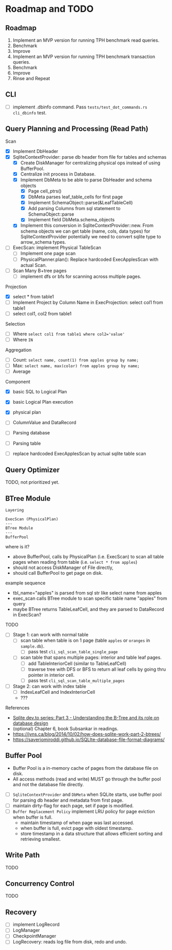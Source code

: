 # Roadmap and TODO

## Roadmap
1. Implement an MVP version for running TPH benchmark read queries.
2. Benchmark
3. Improve
4. Implement an MVP version for running TPH benchmark transaction queries.
5. Benchmark
6. Improve
7. Rinse and Repeat


## CLI
- [ ] implement .dbinfo command. Pass `tests/test_dot_commands.rs cli_dbinfo` test.


## Query Planning and Processing (Read Path)

Scan
- [x] Implement DbHeader
- [x] SqliteContextProvider: parse db header from file for tables and schemas
  - [x] Create DiskManager for centralizing physical ops instead of using BufferPool.
  - [x] Centralize init process in Database.
  - [x] Implement DbMeta to be able to parse DbHeader and schema objects
    - [x] Page cell_ptrs()
    - [x] DbMeta parses leaf_table_cells for first page
    - [x] Implement SchemaObject::parse(&LeafTableCell)
    - [x] Add parsing Columns from sql statement to SchemaObject::parse
    - [x] Implement field DbMeta.schema_objects
  - [x] Implement this conversion in SqliteContextProvider::new. From schema objects we can get table (name, cols, data types) for SqliteContextProvider
  potentially we need to convert sqlite type to arrow_schema types.
- [ ] ExecScan: implement Physical TableScan
  - [ ] Implement one page scan
  - [ ] PhysicalPlanner.plan(): Replace hardcoded ExecApplesScan with actual Scan.
- [ ] Scan Many B+tree pages
  - [ ] implement dfs or bfs for scanning across multiple pages.

Projection
- [x] select * from table1
- [ ] Implement Project by Column Name in ExecProjection: select col1 from table1
- [ ] select col1, col2 from table1

Selection
- [ ] Where `select col1 from table1 where col2='value'`
- [ ] Where `IN`

Aggregation
- [ ] Count: `select name, count(1) from apples group by name;`
- [ ] Max: `select name, max(color) from apples group by name;`
- [ ] Average

Component
- [x] basic SQL to Logical Plan
- [x] basic Logical Plan execution
- [x] physical plan
- [ ] ColumnValue and DataRecord
- [ ] Parsing database
- [ ] Parsing table
- [ ] replace hardcoded ExecApplesScan by actual sqlite table scan


## Query Optimizer
TODO, not prioritized yet.


## BTree Module

```
Layering

ExecScan (PhysicalPlan)
---
BTree Module
---
BufferPool

```

where is it?
- above BufferPool, calls by PhysicalPlan (i.e. ExecScan) to scan
all table pages when reading from table (i.e. `select * from apples`)
- should not access DiskManager of File directly, 
- should call BufferPool to get page on disk.

example sequence
- tbl_name="apples" is parsed from sql str like select name from apples
- exec_scan calls BTree module to scan specific table name "apples" from query
- maybe BTree returns TableLeafCell, and they are parsed to DataRecord in ExecScan?


TODO
  - [ ] Stage 1: can work with normal table
    - [ ] scan table when table is on 1 page (table `apples` or `oranges` in `sample.db`).
      - [ ] pass test `cli_sql_scan_table_single_page`
    - [ ] scan table that spans multiple pages: interior and table leaf pages.
      - [ ] add TableInteriorCell (similar to TableLeafCell)
      - [ ] traverse tree with DFS or BFS to return all leaf cells by going thru pointer in interior cell.
      - [ ] pass test `cli_sql_scan_table_multiple_pages`
  - [ ] Stage 2: can work with index table
    - [ ] IndexLeafCell and IndexInteriorCell
    - ???


References
  - [Sqlite dev.to series: Part 3 - Understanding the B-Tree and its role on database design](https://dev.to/thepolyglotprogrammer/what-would-sqlite-look-like-if-written-in-rust-part-3-ool)
  - (optional) Chapter 6, book Subsankar in readings.
  - https://jvns.ca/blog/2014/10/02/how-does-sqlite-work-part-2-btrees/
  - https://saveriomiroddi.github.io/SQLIte-database-file-format-diagrams/


## Buffer Pool
- Buffer Pool is a in-memory cache of pages from the database file on disk.
- All access methods (read and write) MUST go through the buffer pool 
and not the database file directly.


- [ ] `SqliteContextProvider` and `DbMeta`
  when SQLite starts, use buffer pool for parsing db header and metadata from first page.
- [ ] maintain dirty-flag for each page, set if page is modified.
- [ ] `Buffer Replacement Policy` implement LRU policy for page eviction when buffer is full.
  - maintain timestamp of when page was last accessed.
  - when buffer is full, evict page with oldest timestamp.
  - store timestamp in a data structure that allows efficient sorting and retrieving smallest.


## Write Path
TODO


## Concurrency Control
TODO


## Recovery 
- [ ] implement LogRecord
- [ ] LogManager
- [ ] CheckpointManager
- [ ] LogRecovery: reads log file from disk, redo and undo.
